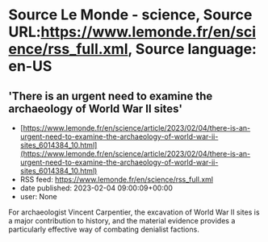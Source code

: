 # Source Le Monde - science, Source URL:https://www.lemonde.fr/en/science/rss_full.xml, Source language: en-US

## 'There is an urgent need to examine the archaeology of World War II sites'
 - [https://www.lemonde.fr/en/science/article/2023/02/04/there-is-an-urgent-need-to-examine-the-archaeology-of-world-war-ii-sites_6014384_10.html](https://www.lemonde.fr/en/science/article/2023/02/04/there-is-an-urgent-need-to-examine-the-archaeology-of-world-war-ii-sites_6014384_10.html)
 - RSS feed: https://www.lemonde.fr/en/science/rss_full.xml
 - date published: 2023-02-04 09:00:09+00:00
 - user: None

For archaeologist Vincent Carpentier, the excavation of World War II sites is a major contribution to history, and the material evidence provides a particularly effective way of combating denialist factions.
